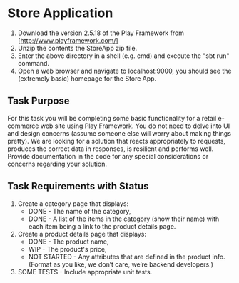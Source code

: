 # Store Application

1. Download the version 2.5.18 of the Play Framework from [http://www.playframework.com/]
2. Unzip the contents the StoreApp zip file.
3. Enter the above directory in a shell (e.g. cmd) and execute the "sbt run" command.
4. Open a web browser and navigate to localhost:9000, you should see the (extremely basic) homepage for the Store App.

## Task Purpose
For this task you will be completing some basic functionality for a retail e-commerce web site using Play Framework. 
You do not need to delve into UI and design concerns (assume someone else will worry about making things pretty). We are
looking for a solution that reacts appropriately to requests, produces the correct data in responses, is resilient and 
performs well. Provide documentation in the code for any special considerations or concerns regarding your solution. 

## Task Requirements with Status
1. Create a category page that displays:
    * DONE - The name of the category,
    * DONE - A list of the items in the category (show their name) with each item being a link to the product details page.
2. Create a product details page that displays:
    * DONE - The product name,
    * WIP - The product's price,
    * NOT STARTED - Any attributes that are defined in the product info. (Format as you like, we don’t care, we’re backend developers.)
3. SOME TESTS - Include appropriate unit tests.
